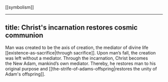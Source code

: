 [[symbolism]]

---
title: Christ's incarnation restores cosmic communion
---

Man was created to be the axis of creation, the mediator of divine life [[existence-as-sacrifice|through sacrifice]]. Upon man’s fall, the creation was left without a mediator. Through the incarnation, Christ becomes the New Adam, mankind’s own mediator. Thereby, he restores man to his original purpose and [[the-strife-of-adams-offspring|restores the unity of Adam's offspring]].
